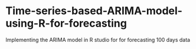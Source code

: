 # Time-series-based-ARIMA-model-using-R-for-forecasting
Implementing the ARIMA model in R studio for for forecasting 100 days data
